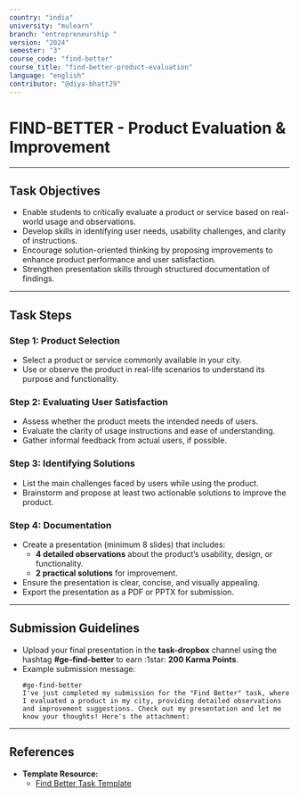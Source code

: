```yaml
---
country: "india"
university: "mulearn"
branch: "entrepreneurship "
version: "2024"
semester: "3"
course_code: "find-better"
course_title: "find-better-product-evaluation"
language: "english"
contributor: "@diya-bhatt29"
---
```

# FIND-BETTER - Product Evaluation & Improvement

---
## Task Objectives

* Enable students to critically evaluate a product or service based on real-world usage and observations.
* Develop skills in identifying user needs, usability challenges, and clarity of instructions.
* Encourage solution-oriented thinking by proposing improvements to enhance product performance and user satisfaction.
* Strengthen presentation skills through structured documentation of findings.

---
## Task Steps

### Step 1: Product Selection

* Select a product or service commonly available in your city.
* Use or observe the product in real-life scenarios to understand its purpose and functionality.

### Step 2: Evaluating User Satisfaction

* Assess whether the product meets the intended needs of users.
* Evaluate the clarity of usage instructions and ease of understanding.
* Gather informal feedback from actual users, if possible.

### Step 3: Identifying Solutions

* List the main challenges faced by users while using the product.
* Brainstorm and propose at least two actionable solutions to improve the product.

### Step 4: Documentation

* Create a presentation (minimum 8 slides) that includes:
    - **4 detailed observations** about the product’s usability, design, or functionality.
    - **2 practical solutions** for improvement.
* Ensure the presentation is clear, concise, and visually appealing.
* Export the presentation as a PDF or PPTX for submission.

---
## Submission Guidelines

* Upload your final presentation in the **task-dropbox** channel using the hashtag **#ge-find-better** to earn :1star: **200 Karma Points**.
* Example submission message:
    ```
    #ge-find-better
    I've just completed my submission for the "Find Better" task, where I evaluated a product in my city, providing detailed observations and improvement suggestions. Check out my presentation and let me know your thoughts! Here's the attachment:
    ```

---
## References

* **Template Resource:**
    * [Find Better Task Template](https://mulearn.org/r/find-better-template)
